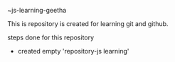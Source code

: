 ~js-learning-geetha 


This is repository is created for learning git and github.

steps done for this repository

+ created empty 'repository-js learning'